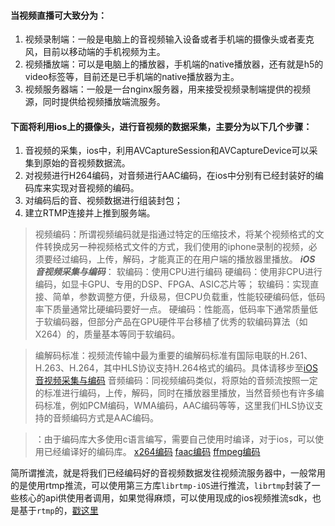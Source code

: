 

#### 当视频直播可大致分为：
1.  视频录制端：一般是电脑上的音视频输入设备或者手机端的摄像头或者麦克风，目前以移动端的手机视频为主。
2.  视频播放端：可以是电脑上的播放器，手机端的native播放器，还有就是h5的video标签等，目前还是已手机端的native播放器为主。
3.  视频服务器端：一般是一台nginx服务器，用来接受视频录制端提供的视频源，同时提供给视频播放端流服务。

#### 下面将利用ios上的摄像头，进行音视频的数据采集，主要分为以下几个步骤：

1. 音视频的采集，ios中，利用AVCaptureSession和AVCaptureDevice可以采集到原始的音视频数据流。
2. 对视频进行H264编码，对音频进行AAC编码，在ios中分别有已经封装好的编码库来实现对音视频的编码。
3. 对编码后的音、视频数据进行组装封包；
4. 建立RTMP连接并上推到服务端。


>视频编码：所谓视频编码就是指通过特定的压缩技术，将某个视频格式的文件转换成另一种视频格式文件的方式，我们使用的iphone录制的视频，必须要经过编码，上传，解码，才能真正的在用户端的播放器里播放。
***iOS 音视频采集与编码***：
软编码：使用CPU进行编码 硬编码：使用非CPU进行编码，如显卡GPU、专用的DSP、FPGA、ASIC芯片等；
软编码：实现直接、简单，参数调整方便，升级易，但CPU负载重，性能较硬编码低，低码率下质量通常比硬编码要好一点。 
硬编码：性能高，低码率下通常质量低于软编码器，但部分产品在GPU硬件平台移植了优秀的软编码算法（如X264）的，质量基本等同于软编码。

>编解码标准：视频流传输中最为重要的编解码标准有国际电联的H.261、H.263、H.264，其中HLS协议支持H.264格式的编码。具体请移步至[iOS 音视频采集与编码](https://www.jianshu.com/p/11bb9f2a9233)
>音频编码：同视频编码类似，将原始的音频流按照一定的标准进行编码，上传，解码，同时在播放器里播放，当然音频也有许多编码标准，例如PCM编码，WMA编码，AAC编码等等，这里我们HLS协议支持的音频编码方式是AAC编码。

>：由于编码库大多使用c语言编写，需要自己使用时编译，对于ios，可以使用已经编译好的编码库。
>[x264编码](https://github.com/kewlbear/x264-ios)
>[faac编码](https://github.com/fflydev/faac-ios-build)
>[ffmpeg编码](https://github.com/kewlbear/FFmpeg-iOS-build-script)


简所谓推流，就是将我们已经编码好的音视频数据发往视频流服务器中，一般常用的是使用rtmp推流，可以使用第三方库`librtmp-iOS`进行推流，`librtmp`封装了一些核心的api供使用者调用，如果觉得麻烦，可以使用现成的ios视频推流sdk，也是基于`rtmp`的，[戳这里](https://github.com/runner365/LiveVideoCoreSDK)






